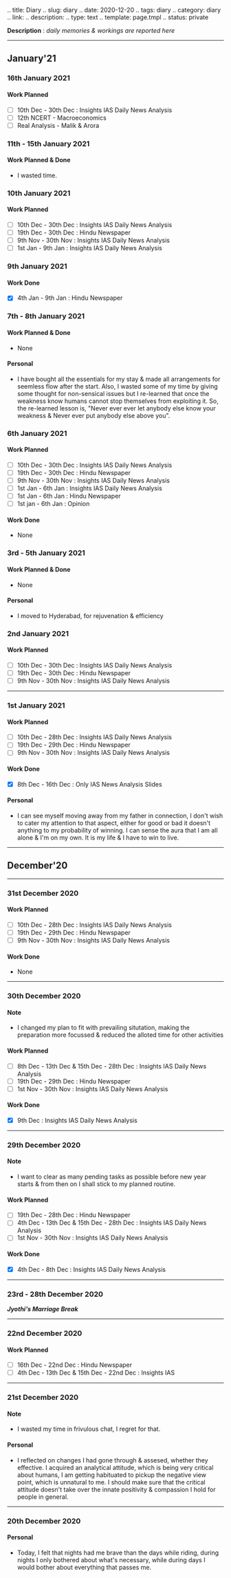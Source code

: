 .. title: Diary
.. slug: diary
.. date: 2020-12-20 
.. tags: diary
.. category: diary
.. link: 
.. description: 
.. type: text
.. template: page.tmpl
.. status: private

**Description** : *daily memories & workings are reported here*

***
<!-- TEASER_END -->

## January'21
### 16th January 2021
#### Work Planned
- [ ] 10th Dec - 30th Dec : Insights IAS Daily News Analysis
- [ ] 12th NCERT - Macroeconomics
- [ ] Real Analysis - Malik & Arora

### 11th - 15th January 2021
#### Work Planned & Done
- I wasted time.

### 10th January 2021
#### Work Planned
- [ ] 10th Dec - 30th Dec : Insights IAS Daily News Analysis
- [ ] 19th Dec - 30th Dec : Hindu Newspaper
- [ ] 9th Nov - 30th Nov : Insights IAS Daily News Analysis
- [ ] 1st Jan - 9th Jan : Insights IAS Daily News Analysis

### 9th January 2021
#### Work Done
- [x] 4th Jan - 9th Jan : Hindu Newspaper

### 7th - 8th January 2021
#### Work Planned & Done
- None
#### Personal
- I have bought all the essentials for my stay & made all arrangements for seemless flow after the start. Also, I wasted some of my time by giving some thought for non-sensical issues but I re-learned that once the weakness know humans cannot stop themselves from exploiting it. So, the re-learned lesson is, "Never ever ever let anybody else know your weakness & Never ever put anybody else above you".

### 6th January 2021
#### Work Planned
- [ ] 10th Dec - 30th Dec : Insights IAS Daily News Analysis
- [ ] 19th Dec - 30th Dec : Hindu Newspaper
- [ ] 9th Nov - 30th Nov : Insights IAS Daily News Analysis
- [ ] 1st Jan - 6th Jan : Insights IAS Daily News Analysis
- [ ] 1st Jan - 6th Jan : Hindu Newspaper
- [ ] 1st jan - 6th Jan : Opinion

#### Work Done 
- None

### 3rd - 5th January 2021
#### Work Planned & Done
- None
#### Personal 
- I moved to Hyderabad, for rejuvenation & efficiency
### 2nd January 2021
#### Work Planned 
- [ ] 10th Dec - 30th Dec : Insights IAS Daily News Analysis
- [ ] 19th Dec - 30th Dec : Hindu Newspaper
- [ ] 9th Nov - 30th Nov : Insights IAS Daily News Analysis

---
### 1st January 2021
#### Work Planned
- [ ] 10th Dec - 28th Dec : Insights IAS Daily News Analysis
- [ ] 19th Dec - 29th Dec : Hindu Newspaper
- [ ] 9th Nov - 30th Nov : Insights IAS Daily News Analysis
#### Work Done
- [x] 8th Dec - 16th Dec : Only IAS News Analysis Slides
#### Personal
- I can see myself moving away from my father in connection, I don't wish to cater my attention to that aspect, either for good or bad it doesn't anything to my probability of winning. I can sense the aura that I am all alone & I'm on my own. It is my life & I have to win to live. 

---
## December'20
---
### 31st December 2020
#### Work Planned
- [ ] 10th Dec - 28th Dec : Insights IAS Daily News Analysis
- [ ] 19th Dec - 29th Dec : Hindu Newspaper
- [ ] 9th Nov - 30th Nov : Insights IAS Daily News Analysis
#### Work Done
- None

---
### 30th December 2020
#### Note
- I changed my plan to fit with prevailing situtation, making the preparation more focussed & reduced the alloted time for other activities
#### Work Planned
- [ ] 8th Dec - 13th Dec & 15th Dec - 28th Dec : Insights IAS Daily News Analysis
- [ ] 19th Dec - 29th Dec : Hindu Newspaper
- [ ] 1st Nov - 30th Nov : Insights IAS Daily News Analysis
#### Work Done
- [x] 9th Dec : Insights IAS Daily News Analysis

---
### 29th December 2020
#### Note
- I want to clear as many pending tasks as possible before new year starts & from then on I shall stick to my planned routine.
#### Work Planned
- [ ] 19th Dec - 28th Dec : Hindu Newspaper
- [ ] 4th Dec - 13th Dec & 15th Dec - 28th Dec : Insights IAS Daily News Analysis
- [ ] 1st Nov - 30th Nov : Insights IAS Daily News Analysis
#### Work Done
- [x] 4th Dec - 8th Dec : Insights IAS Daily News Analysis

---
### 23rd - 28th December 2020
***Jyothi's Marriage Break***

---
### 22nd December 2020
#### Work Planned
- [ ] 16th Dec - 22nd Dec : Hindu Newspaper
- [ ] 4th Dec - 13th Dec & 15th Dec - 22nd Dec : Insights IAS

---
### 21st December 2020
#### Note
- I wasted my time in frivulous chat, I regret for that.
#### Personal
- I reflected on changes I had gone through & assesed, whether they effective. I acquired an analytical attitude, which is being very critical about humans, I am getting habituated to pickup the negative view point, which is unnatural to me. I should make sure that the critical attitude doesn't take over the innate positivity & compassion I hold for people in general.

---
### 20th December 2020
#### Personal
- Today, I felt that nights had me brave than the days while riding, during nights I only bothered about what's necessary, while during days I would bother about everything that passes me.



